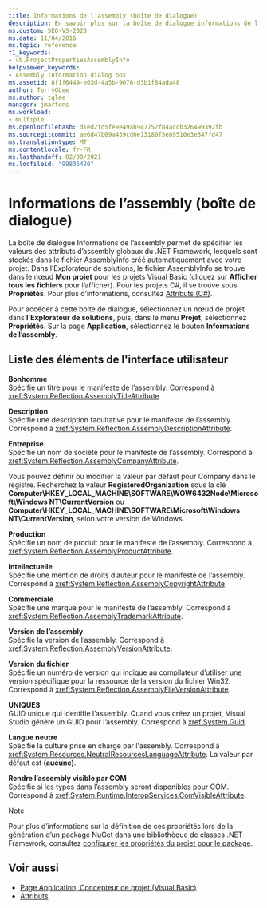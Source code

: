 ```yaml
---
title: Informations de l’assembly (boîte de dialogue)
description: En savoir plus sur la boîte de dialogue informations de l’assembly et sur la façon dont elle est utilisée pour spécifier les valeurs des attributs d’assembly global .NET Framework.
ms.custom: SEO-VS-2020
ms.date: 11/04/2016
ms.topic: reference
f1_keywords:
- vb.ProjectPropertiesAssemblyInfo
helpviewer_keywords:
- Assembly Information dialog box
ms.assetid: 8f1f6449-e03d-4a5b-9076-d3b1f84ada48
author: TerryGLee
ms.author: tglee
manager: jmartens
ms.workload:
- multiple
ms.openlocfilehash: d1ed2fd5fe9e49ab947752f84accb326499392fb
ms.sourcegitcommit: ae6d47b09a439cd0e13180f5e89510e3e347fd47
ms.translationtype: MT
ms.contentlocale: fr-FR
ms.lasthandoff: 02/08/2021
ms.locfileid: "99836420"
---
```

# <a name="assembly-information-dialog-box"></a>Informations de l’assembly (boîte de dialogue)

La boîte de dialogue Informations de l’assembly permet de spécifier les valeurs des attributs d’assembly globaux du .NET Framework, lesquels sont stockés dans le fichier AssemblyInfo créé automatiquement avec votre projet. Dans l’Explorateur de solutions, le fichier AssemblyInfo se trouve dans le nœud **Mon projet** pour les projets Visual Basic (cliquez sur **Afficher tous les fichiers** pour l’afficher). Pour les projets C#, il se trouve sous **Propriétés**. Pour plus d’informations, consultez [Attributs (C#)](/dotnet/csharp/programming-guide/concepts/attributes/index).

Pour accéder à cette boîte de dialogue, sélectionnez un nœud de projet dans **l’Explorateur de solutions**, puis, dans le menu **Projet**, sélectionnez **Propriétés**. Sur la page **Application**, sélectionnez le bouton **Informations de l’assembly**.

## <a name="uielement-list"></a>Liste des éléments de l'interface utilisateur

**Bonhomme**\
Spécifie un titre pour le manifeste de l’assembly. Correspond à <xref:System.Reflection.AssemblyTitleAttribute>.

**Description**\
Spécifie une description facultative pour le manifeste de l’assembly. Correspond à <xref:System.Reflection.AssemblyDescriptionAttribute>.

**Entreprise**\
Spécifie un nom de société pour le manifeste de l’assembly. Correspond à <xref:System.Reflection.AssemblyCompanyAttribute>.

Vous pouvez définir ou modifier la valeur par défaut pour Company dans le registre. Recherchez la valeur **RegisteredOrganization** sous la clé **Computer\HKEY_LOCAL_MACHINE\SOFTWARE\WOW6432Node\Microsoft\Windows NT\CurrentVersion** ou **Computer\HKEY_LOCAL_MACHINE\SOFTWARE\Microsoft\Windows NT\CurrentVersion**, selon votre version de Windows.

**Production**\
Spécifie un nom de produit pour le manifeste de l’assembly. Correspond à <xref:System.Reflection.AssemblyProductAttribute>.

**Intellectuelle**\
Spécifie une mention de droits d’auteur pour le manifeste de l’assembly. Correspond à <xref:System.Reflection.AssemblyCopyrightAttribute>.

**Commerciale**\
Spécifie une marque pour le manifeste de l’assembly. Correspond à <xref:System.Reflection.AssemblyTrademarkAttribute>.

**Version de l’assembly**\
Spécifie la version de l’assembly. Correspond à <xref:System.Reflection.AssemblyVersionAttribute>.

**Version du fichier**\
Spécifie un numéro de version qui indique au compilateur d’utiliser une version spécifique pour la ressource de la version du fichier Win32. Correspond à <xref:System.Reflection.AssemblyFileVersionAttribute>.

**UNIQUES**\
GUID unique qui identifie l’assembly. Quand vous créez un projet, Visual Studio génère un GUID pour l’assembly. Correspond à <xref:System.Guid>.

**Langue neutre**\
Spécifie la culture prise en charge par l'assembly. Correspond à <xref:System.Resources.NeutralResourcesLanguageAttribute>. La valeur par défaut est **(aucune)**.

**Rendre l’assembly visible par COM**\
Spécifie si les types dans l’assembly seront disponibles pour COM. Correspond à <xref:System.Runtime.InteropServices.ComVisibleAttribute>.

> [!NOTE]
> Pour plus d’informations sur la définition de ces propriétés lors de la génération d’un package NuGet dans une bibliothèque de classes .NET Framework, consultez [configurer les propriétés du projet pour le package](/nuget/quickstart/create-and-publish-a-package-using-visual-studio-net-framework#configure-project-properties-for-the-package).

## <a name="see-also"></a>Voir aussi

- [Page Application, Concepteur de projet (Visual Basic)](../../ide/reference/application-page-project-designer-visual-basic.md)
- [Attributs](/previous-versions/z0w1kczw(v=vs.140))